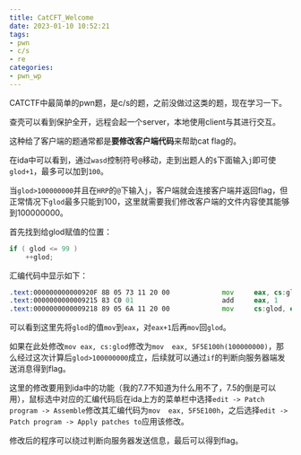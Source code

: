 ```yaml
---
title: CatCFT_Welcome
date: 2023-01-10 10:52:21
tags:
- pwn
- c/s
- re
categories: 
- pwn_wp
---
```


CATCTF中最简单的pwn题，是c/s的题，之前没做过这类的题，现在学习一下。

<!--more-->

查壳可以看到保护全开，远程会起一个server，本地使用client与其进行交互。

这种给了客户端的题通常都是**要修改客户端代码**来帮助cat flag的。

在ida中可以看到，通过`wasd`控制符号`@`移动，走到出题人的`$`下面输入`j`即可使`glod+1`，最多可以加到`100`。

当`glod>100000000`并且在`HRP`的`@`下输入`j`，客户端就会连接客户端并返回flag，但正常情况下`glod`最多只能到100，这里就需要我们修改客户端的文件内容使其能够到100000000。

首先找到给glod赋值的位置：

```c
if ( glod <= 99 )
	++glod;
```

汇编代码中显示如下：

```asm
.text:000000000000920F 8B 05 73 11 20 00             mov     eax, cs:glod
.text:0000000000009215 83 C0 01                      add     eax, 1
.text:0000000000009218 89 05 6A 11 20 00             mov     cs:glod, eax
```

可以看到这里先将`glod`的值`mov`到`eax`，对`eax+1`后再`mov`回`glod`。

如果在此处修改`mov	eax, cs:glod`修改为`mov  eax, 5F5E100h(100000000)`，那么经过这次计算后`glod>100000000`成立，后续就可以通过`if`的判断向服务器端发送消息得到flag。

这里的修改要用到ida中的功能（我的7.7不知道为什么用不了，7.5的倒是可以用），鼠标选中对应的汇编代码后在ida上方的菜单栏中选择`edit -> Patch program -> Assemble`修改其汇编代码为`mov  eax, 5F5E100h`，之后选择`edit -> Patch program -> Apply patches to`应用该修改。

修改后的程序可以绕过判断向服务器发送信息，最后可以得到flag。

